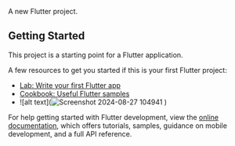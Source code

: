 A new Flutter project.

## Getting Started

This project is a starting point for a Flutter application.

A few resources to get you started if this is your first Flutter project:

- [Lab: Write your first Flutter app](https://docs.flutter.dev/get-started/codelab)
- [Cookbook: Useful Flutter samples](https://docs.flutter.dev/cookbook)
- ![alt text](![Screenshot 2024-08-27 104941](https://github.com/user-attachments/assets/1196a7d9-18f1-4be3-8c9f-70faf26b9f66)
)

For help getting started with Flutter development, view the
[online documentation](https://docs.flutter.dev/), which offers tutorials,
samples, guidance on mobile development, and a full API reference.
